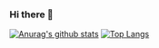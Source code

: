 ### Hi there 👋

[![Anurag's github stats](https://github-readme-stats.vercel.app/api?username=BrazhnikDA&show_icons=true&hide=stars,issues&include_all_commits=true)]()
[![Top Langs](https://github-readme-stats.vercel.app/api/top-langs/?username=BrazhnikDA&layout=compact&langs_count=8&hide=python,jupyter%20notebook)]()

<!--
**BrazhnikDA/BrazhnikDA** is a ✨ _special_ ✨ repository because its `README.md` (this file) appears on your GitHub profile.

Here are some ideas to get you started:

- 🔭 I’m currently working on ...
- 🌱 I’m currently learning ...
- 👯 I’m looking to collaborate on ...
- 🤔 I’m looking for help with ...
- 💬 Ask me about ...
- 📫 How to reach me: ...
- 😄 Pronouns: ...
- ⚡ Fun fact: ...
-->
